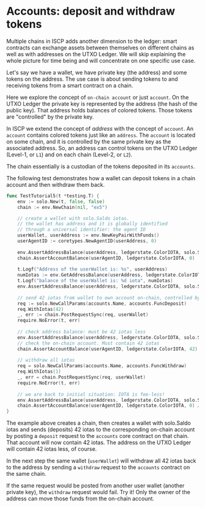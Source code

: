 # Accounts: deposit and withdraw tokens

Multiple chains in ISCP adds another dimension to the ledger: smart contracts
can exchange assets between themselves on different chains as well as with
addresses on the UTXO Ledger. We will skip explaining the whole picture for time
being and will concentrate on one specific use case.

Let's say we have a wallet, we have private key (the address) and some tokens on
the address. The use case is about sending tokens to and receiving tokens from a
smart contract on a chain.

Here we explore the concept of `on-chain account` or just `account`. On the UTXO
Ledger the private key is represented by the address (the hash of the public
key). That address holds balances of colored tokens. Those tokens are
"controlled" by the private key.

In ISCP we extend the concept of _address_ with the concept of `account`. An 
`account` contains colored tokens just like an `address`. The `account` is
located on some chain, and it is controlled by the same private key as the 
associated address. So, an address can control tokens on the UTXO Ledger 
(Level-1, or `L1`) and on each chain (Level-2, or `L2`).

The chain essentially is a custodian of the tokens deposited in its `accounts`.

The following test demonstrates how a wallet can deposit tokens in a chain 
account and then withdraw them back.

```go
func TestTutorial5(t *testing.T) {
    env := solo.New(t, false, false)
    chain := env.NewChain(nil, "ex5")

    // create a wallet with solo.Saldo iotas.
    // the wallet has address and it is globally identified
    // through a universal identifier: the agent ID
    userWallet, userAddress := env.NewKeyPairWithFunds()
    userAgentID := coretypes.NewAgentID(userAddress, 0)
    
    env.AssertAddressBalance(userAddress, ledgerstate.ColorIOTA, solo.Saldo) // solo.Saldo on address
    chain.AssertAccountBalance(userAgentID, ledgerstate.ColorIOTA, 0)  // empty on-chain
    
    t.Logf("Address of the userWallet is: %s", userAddress)
    numIotas := env.GetAddressBalance(userAddress, ledgerstate.ColorIOTA)
    t.Logf("balance of the userWallet is: %d iota", numIotas)
    env.AssertAddressBalance(userAddress, ledgerstate.ColorIOTA, solo.Saldo)
    
    // send 42 iotas from wallet to own account on-chain, controlled by the same wallet
    req := solo.NewCallParams(accounts.Name, accounts.FuncDeposit)
    req.WithIotas(42)
    _, err := chain.PostRequestSync(req, userWallet)
    require.NoError(t, err)
    
    // check address balance: must be 42 iotas less
    env.AssertAddressBalance(userAddress, ledgerstate.ColorIOTA, solo.Saldo-42)
    // check the on-chain account. Must contain 42 iotas
    chain.AssertAccountBalance(userAgentID, ledgerstate.ColorIOTA, 42)
    
    // withdraw all iotas
    req = solo.NewCallParams(accounts.Name, accounts.FuncWithdraw)
    req.WithIotas(1)
    _, err = chain.PostRequestSync(req, userWallet)
    require.NoError(t, err)
    
    // we are back to initial situation: IOTA is fee-less!
    env.AssertAddressBalance(userAddress, ledgerstate.ColorIOTA, solo.Saldo-1)
    chain.AssertAccountBalance(userAgentID, ledgerstate.ColorIOTA, 0) // empty
}
```

The example above creates a chain, then creates a wallet with solo.Saldo iotas and
sends (deposits) 42 iotas to the corresponding on-chain account by posting
a `deposit` request to the `accounts` core contract on that chain. That account
will now contain 42 iotas. The address on the UTXO Ledger will contain 42 iotas
less, of course.

In the next step the same wallet (`userWallet`) will withdraw all 42 iotas back
to the address by sending a `withdraw` request to the `accounts` contract on 
the same chain.

If the same request would be posted from another user wallet (another private
key), the `withdraw` request would fail. Try it! Only the owner of the address
can move those funds from the on-chain account.


  